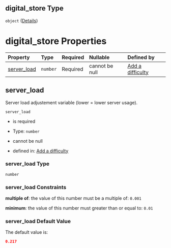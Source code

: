 ## digital\_store Type

`object` ([Details](add-difficulty-properties-digital_store.md))

# digital\_store Properties

| Property                     | Type     | Required | Nullable       | Defined by                                                                                                                                                   |
| :--------------------------- | :------- | :------- | :------------- | :----------------------------------------------------------------------------------------------------------------------------------------------------------- |
| [server\_load](#server_load) | `number` | Required | cannot be null | [Add a difficulty](add-difficulty-properties-digital_store-properties-server_load.md "add-difficulty.json#/properties/digital_store/properties/server_load") |

## server\_load

Server load adjustement variable (lower = lower server usage).

`server_load`

*   is required

*   Type: `number`

*   cannot be null

*   defined in: [Add a difficulty](add-difficulty-properties-digital_store-properties-server_load.md "add-difficulty.json#/properties/digital_store/properties/server_load")

### server\_load Type

`number`

### server\_load Constraints

**multiple of**: the value of this number must be a multiple of: `0.001`

**minimum**: the value of this number must greater than or equal to: `0.01`

### server\_load Default Value

The default value is:

```json
0.217
```
